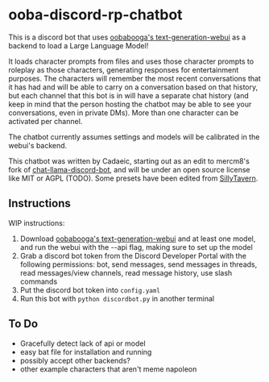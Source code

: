 # ooba-discord-rp-chatbot
This is a discord bot that uses [oobabooga's text-generation-webui](https://github.com/oobabooga/text-generation-webui) as a backend to load a Large Language Model!

It loads character prompts from files and uses those character prompts to roleplay as those characters, generating responses for entertainment purposes. The characters will remember the most recent conversations that it has had and will be able to carry on a conversation based on that history, but each channel that this bot is in will have a separate chat history (and keep in mind that the person hosting the chatbot may be able to see your conversations, even in private DMs). More than one character can be activated per channel.

The chatbot currently assumes settings and models will be calibrated in the webui's backend.

This chatbot was written by Cadaeic, starting out as an edit to mercm8's fork of [chat-llama-discord-bot](https://github.com/mercm8/chat-llama-discord-bot), and will be under an open source license like MIT or AGPL (TODO). Some presets have been edited from [SillyTavern](https://github.com/SillyTavern/SillyTavern).

## Instructions
WIP instructions:
1. Download [oobabooga's text-generation-webui](https://github.com/oobabooga/text-generation-webui) and at least one model, and run the webui with the --api flag, making sure to set up the model
2. Grab a discord bot token from the Discord Developer Portal with the following permissions: bot, send messages, send messages in threads, read messages/view channels, read message history, use slash commands
3. Put the discord bot token into ``config.yaml``
4. Run this bot with ``python discordbot.py`` in another terminal

## To Do
- Gracefully detect lack of api or model
- easy bat file for installation and running
- possibly accept other backends?
- other example characters that aren't meme napoleon

